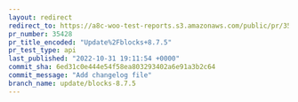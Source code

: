 ```yaml
---
layout: redirect
redirect_to: https://a8c-woo-test-reports.s3.amazonaws.com/public/pr/35428/api/index.html
pr_number: 35428
pr_title_encoded: "Update%2Fblocks+8.7.5"
pr_test_type: api
last_published: "2022-10-31 19:11:54 +0000"
commit_sha: 6ed31c0e444e54f58ea803293402a6e91a3b2c64
commit_message: "Add changelog file"
branch_name: update/blocks-8.7.5
---
```

